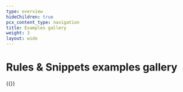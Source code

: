 ```yaml
---
type: overview
hideChildren: true
pcx_content_type: navigation
title: Examples gallery
weight: 3
layout: wide
---
```


# Rules & Snippets examples gallery

{{<list-examples filters="product">}}
